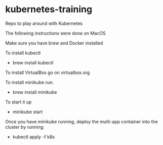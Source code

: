 # kubernetes-training
Repo to play around with Kubernetes 

The following instructions were done on MacOS

Make sure you have brew and Docker installed

To install kubectl
- brew install kubectl

To install VirtualBox go on virtualbox.org

To install minikube run:
- brew install minikube

To start it up 
- minikube start

Once you have minikube running, deploy the multi-app container into the cluster by running:
- kubectl apply -f k8s 